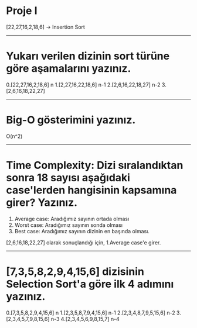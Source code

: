 # Proje I

[22,27,16,2,18,6] -> Insertion Sort

--- 
# Yukarı verilen dizinin sort türüne göre aşamalarını yazınız.

  0.[22,27,16,2,18,6] n
  1.[2,27,16,22,18,6] n-1
  2.[2,6,16,22,18,27] n-2
  3.[2,6,16,18,22,27]

---
# Big-O gösterimini yazınız.

O(n^2)

---
# Time Complexity: Dizi sıralandıktan sonra 18 sayısı aşağıdaki case'lerden hangisinin kapsamına girer? Yazınız.

  1. Average case: Aradığımız sayının ortada olması
  2. Worst case: Aradığımız sayının sonda olması
  3. Best case: Aradığımız sayının dizinin en başında olması.

[2,6,16,18,22,27] olarak sonuçlandığı için, 1.Average case'e girer.

---
# [7,3,5,8,2,9,4,15,6] dizisinin Selection Sort'a göre ilk 4 adımını yazınız.

  0.[7,3,5,8,2,9,4,15,6] n
  1.[2,3,5,8,7,9,4,15,6] n-1
  2.[2,3,4,8,7,9,5,15,6] n-2
  3.[2,3,4,5,7,9,8,15,6] n-3
  4.[2,3,4,5,6,9,8,15,7] n-4

